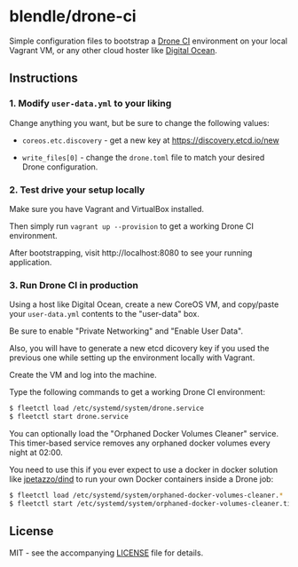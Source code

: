 # blendle/drone-ci

Simple configuration files to bootstrap a [Drone CI][] environment on your local
Vagrant VM, or any other cloud hoster like [Digital Ocean][].

[Drone CI]: https://github.com/drone/drone
[Digital Ocean]: https://www.digitalocean.com

## Instructions

### 1. Modify `user-data.yml` to your liking

Change anything you want, but be sure to change the following values:

* `coreos.etc.discovery` - get a new key at https://discovery.etcd.io/new

* `write_files[0]` - change the `drone.toml` file to match your desired Drone
  configuration.

### 2. Test drive your setup locally

Make sure you have Vagrant and VirtualBox installed.

Then simply run `vagrant up --provision` to get a working Drone CI environment.

After bootstrapping, visit http://localhost:8080 to see your running
application.

### 3. Run Drone CI in production

Using a host like Digital Ocean, create a new CoreOS VM, and copy/paste your
`user-data.yml` contents to the "user-data" box.

Be sure to enable "Private Networking" and "Enable User Data".

Also, you will have to generate a new etcd dicovery key if you used the previous
one while setting up the environment locally with Vagrant.

Create the VM and log into the machine.

Type the following commands to get a working Drone CI environment:

```bash
$ fleetctl load /etc/systemd/system/drone.service
$ fleetctl start drone.service
```

You can optionally load the "Orphaned Docker Volumes Cleaner" service. This
timer-based service removes any orphaned docker volumes every night at 02:00.

You need to use this if you ever expect to use a docker in docker solution like
[jpetazzo/dind](https://github.com/jpetazzo/dind) to run your own Docker
containers inside a Drone job:

```bash
$ fleetctl load /etc/systemd/system/orphaned-docker-volumes-cleaner.*
$ fleetctl start /etc/systemd/system/orphaned-docker-volumes-cleaner.timer
```

## License

MIT - see the accompanying [LICENSE](LICENSE) file for details.
